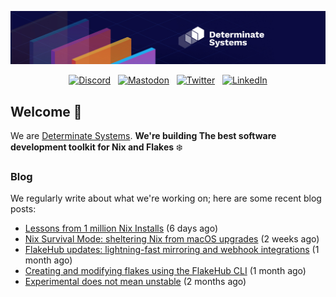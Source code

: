 <p align="center">
  <a href="https://determinate.systems" target="_blank"><img src="https://raw.githubusercontent.com/determinatesystems/.github/main/.github/banner.jpg"></a>
</p>
<p align="center">
  &nbsp;<a href="https://determinate.systems/discord" target="_blank"><img alt="Discord" src="https://img.shields.io/discord/1116012109709463613?style=for-the-badge&logo=discord&logoColor=%23ffffff&label=Discord&labelColor=%234253e8&color=%23e4e2e2"></a>&nbsp;
  &nbsp;<a href="https://hachyderm.io/@determinatesystems" target="_blank"><img alt="Mastodon" src="https://img.shields.io/badge/Mastodon-6468fa?style=for-the-badge&logo=mastodon&logoColor=%23ffffff"></a>&nbsp;
  &nbsp;<a href="https://twitter.com/DeterminateSys" target="_blank"><img alt="Twitter" src="https://img.shields.io/badge/Twitter-303030?style=for-the-badge&logo=x&logoColor=%23ffffff"></a>&nbsp;
  &nbsp;<a href="https://www.linkedin.com/company/determinate-systems" target="_blank"><img alt="LinkedIn" src="https://img.shields.io/badge/LinkedIn-1667be?style=for-the-badge&logo=linkedin&logoColor=%23ffffff"></a>&nbsp;
</p>

## Welcome 👋

We are [Determinate Systems](https://determinate.systems).
**We're building The best software development toolkit for Nix and Flakes** ❄️

### Blog 

We regularly write about what we're working on; here are some recent blog posts:


- [Lessons from 1 million Nix Installs](https://determinate.systems/posts/lessons-from-1-million-nix-installs) (6 days ago)
- [Nix Survival Mode: sheltering Nix from macOS upgrades](https://determinate.systems/posts/nix-survival-mode-on-macos) (2 weeks ago)
- [FlakeHub updates: lightning-fast mirroring and webhook integrations](https://determinate.systems/posts/flakehub-updates) (1 month ago)
- [Creating and modifying flakes using the FlakeHub CLI](https://determinate.systems/posts/fh-updates) (1 month ago)
- [Experimental does not mean unstable](https://determinate.systems/posts/experimental-does-not-mean-unstable) (2 months ago)
